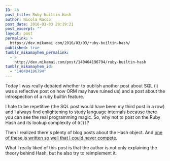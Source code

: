 ```yaml
---
ID: 46
post_title: Ruby builtin Hash
author: Nicola Racco
post_date: 2016-03-03 20:19:21
post_excerpt: ""
layout: post
permalink: >
  https://dev.mikamai.com/2016/03/03/ruby-builtin-hash/
published: true
tumblr_mikamayhem_permalink:
  - >
    http://dev.mikamai.com/post/140404196794/ruby-builtin-hash
tumblr_mikamayhem_id:
  - "140404196794"
---
```

Today I was really debated whether to publish another post about SQL (it was a reflective post on how ORM may have ruined us) and a post about the introspection of a ruby builtin feature.

I hate to be repetitive (the SQL post would have been my third post in a row) and I always find enlightening to study language internals because there you can see the real programming magic. So, why not to post on the Ruby Hash and its lookup complexity of `O(1)`?

Then I realized there's plenty of blog posts about the Hash object. And [one of these is written so well that I could never compete](https://blog.engineyard.com/2013/hash-lookup-in-ruby-why-is-it-so-fast).

What I really liked of this post is that the author is not only explaining the theory behind Hash, but he also try to reimplement it.